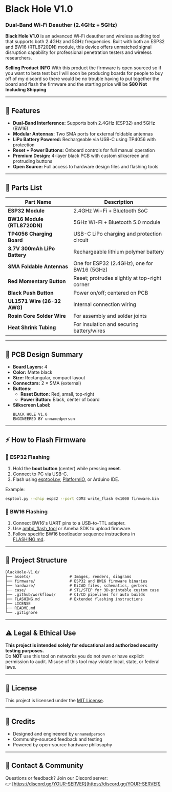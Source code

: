 # Black Hole V1.0
### Dual-Band Wi-Fi Deauther (2.4GHz + 5GHz)

**Black Hole V1.0** is an advanced Wi-Fi deauther and wireless auditing tool that supports both 2.4GHz and 5GHz frequencies. Built with both an ESP32 and BW16 (RTL8720DN) module, this device offers unmatched signal disruption capability for professional penetration testers and wireless researchers.

**Selling Product INFO**
With this product the firmware is open sourced so if you want to beta test but I will soon be producing boards for people to buy off of my discord so there would be no trouble having to put together the board and flash the firmware and the starting price will be **$80** **Not Including Shipping**

---

## 🧠 Features

- **Dual-Band Interference:** Supports both 2.4GHz (ESP32) and 5GHz (BW16)
- **Modular Antennas:** Two SMA ports for external foldable antennas
- **LiPo Battery Powered:** Rechargeable via USB-C using TP4056 with protection
- **Reset + Power Buttons:** Onboard controls for full manual operation
- **Premium Design:** 4-layer black PCB with custom silkscreen and protruding buttons
- **Open Source:** Full access to hardware design files and flashing tools

---

## 🧹 Parts List

| Part Name                         | Description                                         |
|----------------------------------|-----------------------------------------------------|
| **ESP32 Module**                 | 2.4GHz Wi-Fi + Bluetooth SoC                        |
| **BW16 Module (RTL8720DN)**      | 5GHz Wi-Fi + Bluetooth 5.0 module                   |
| **TP4056 Charging Board**        | USB-C LiPo charging and protection circuit          |
| **3.7V 300mAh LiPo Battery**     | Rechargeable lithium polymer battery                |
| **SMA Foldable Antennas**        | One for ESP32 (2.4GHz), one for BW16 (5GHz)         |
| **Red Momentary Button**         | Reset; protrudes slightly at top-right corner       |
| **Black Push Button**            | Power on/off; centered on PCB                       |
| **UL1571 Wire (26-32 AWG)**      | Internal connection wiring                          |
| **Rosin Core Solder Wire**       | For assembly and solder joints                      |
| **Heat Shrink Tubing**           | For insulation and securing battery/wires           |

---

## 📀 PCB Design Summary

- **Board Layers:** 4
- **Color:** Matte black
- **Size:** Rectangular, compact layout
- **Connectors:** 2 × SMA (external)
- **Buttons:**  
  - **Reset Button:** Red, small, top-right  
  - **Power Button:** Black, center of board
- **Silkscreen Label:**  
  ```
  BLACK HOLE V1.0  
  ENGINEERED BY unnamedperson
  ```

---

## ⚡ How to Flash Firmware

### 🔹 ESP32 Flashing

1. Hold the **boot button** (center) while pressing **reset**.
2. Connect to PC via USB-C.
3. Flash using [esptool.py](https://github.com/espressif/esptool), [PlatformIO](https://platformio.org/), or Arduino IDE.

Example:
```bash
esptool.py --chip esp32 --port COM3 write_flash 0x1000 firmware.bin
```

### 🔸 BW16 Flashing

1. Connect BW16's UART pins to a USB-to-TTL adapter.
2. Use [ambd_flash_tool](https://github.com/ambiot/ambd_flash_tool) or Ameba SDK to upload firmware.
3. Follow specific BW16 bootloader sequence instructions in [FLASHING.md](FLASHING.md).

---

## 📁 Project Structure

```
BlackHole-V1.0/
├── assets/                 # Images, renders, diagrams
├── firmware/               # ESP32 and BW16 firmware binaries
├── hardware/               # KiCAD files, schematics, gerbers
├── case/                   # STL/STEP for 3D-printable custom case
├── .github/workflows/      # CI/CD pipelines for auto builds
├── FLASHING.md             # Extended flashing instructions
├── LICENSE
├── README.md
└── .gitignore
```

---

## ⚠️ Legal & Ethical Use

**This project is intended solely for educational and authorized security testing purposes.**  
Do **NOT** use this tool on networks you do not own or have explicit permission to audit. Misuse of this tool may violate local, state, or federal laws.

---

## 📄 License

This project is licensed under the [MIT License](LICENSE).

---

## 🤝 Credits

- Designed and engineered by `unnamedperson`
- Community-sourced feedback and testing
- Powered by open-source hardware philosophy

---

## 💬 Contact & Community

Questions or feedback? Join our Discord server:  
👉 [https://discord.gg/YOUR-SERVER](https://discord.gg/YOUR-SERVER)
